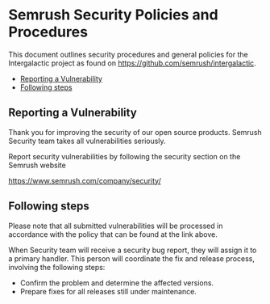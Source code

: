 # Semrush Security Policies and Procedures

This document outlines security procedures and general policies for the
Intergalactic project as found on https://github.com/semrush/intergalactic.

  * [Reporting a Vulnerability](#reporting-a-vulnerability)
  * [Following steps](#following-steps)

## Reporting a Vulnerability 

Thank you for improving the security of our open source products. Semrush Security team takes all vulnerabilities seriously.

Report security vulnerabilities by following the security section on the Semrush website

https://www.semrush.com/company/security/

## Following steps

Please note that all submitted vulnerabilities will be processed in accordance with the policy that can be found at the link above.

When Security team will receive a security bug report, they will assign it to a primary handler. This person will coordinate the fix and release process, involving the following steps:

  * Confirm the problem and determine the affected versions.
  * Prepare fixes for all releases still under maintenance.
